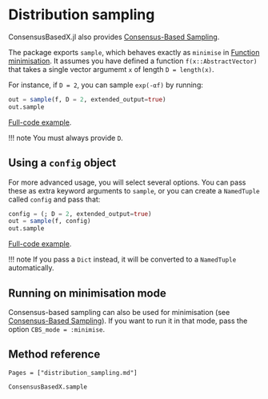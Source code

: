 # Distribution sampling

ConsensusBasedX.jl also provides [Consensus-Based Sampling](@ref).

The package exports `sample`, which behaves exactly as `minimise` in [Function minimisation](@ref). It assumes you have defined a function `f(x::AbstractVector)` that takes a single vector argumemt `x` of length `D = length(x)`.

For instance, if `D = 2`, you can sample `exp(-αf)` by running:
```julia
out = sample(f, D = 2, extended_output=true)
out.sample
```
[Full-code example](https://github.com/PdIPS/ConsensusBasedX.jl/blob/main/examples/basic_usage/sample_with_keywords.jl).

!!! note
    You must always provide `D`.


## Using a `config` object

For more advanced usage, you will select several options. You can pass these as extra keyword arguments to `sample`, or you can create a `NamedTuple` called `config` and pass that:
```julia
config = (; D = 2, extended_output=true)
out = sample(f, config)
out.sample
```
[Full-code example](https://github.com/PdIPS/ConsensusBasedX.jl/blob/main/examples/basic_usage/sample_with_config.jl).

!!! note
    If you pass a `Dict` instead, it will be converted to a `NamedTuple` automatically.


## Running on minimisation mode

Consensus-based sampling can also be used for minimisation (see [Consensus-Based Sampling](@ref)). If you want to run it in that mode, pass the option `CBS_mode = :minimise`.


## Method reference

```@index
Pages = ["distribution_sampling.md"]
```

```@docs
ConsensusBasedX.sample
```
